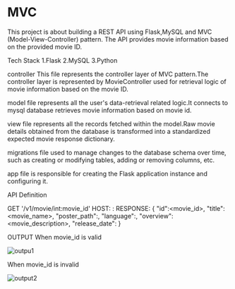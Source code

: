 # MVC
This project is about building a REST API using Flask,MySQL and MVC (Model-View-Controller) pattern. The API provides movie information based on the provided movie ID.

Tech Stack 1.Flask 2.MySQL 3.Python

controller This file represents the controller layer of MVC pattern.The controller layer is represented by MovieController used for retrieval logic of movie information based on the movie ID.

model  file represents all the user's data-retrieval related logic.It connects to mysql database retrieves movie information based on movie id.

view file represents all the records fetched within the model.Raw movie details obtained from the database is transformed into a standardized expected movie response dictionary.

migrations file used to manage changes to the database schema over time, such as creating or modifying tables, adding or removing columns, etc.

app file is responsible for creating the Flask application instance and configuring it.

API Definition

GET '/v1/movie/int:movie_id' HOST: : RESPONSE: { "id":<movie_id>, "title":<movie_name>, "poster_path":, "language":, "overview":<movie_description>, "release_date": }

OUTPUT When movie_id is valid

![outpu1](https://github.com/Ananya-Bhushan/test/assets/85629090/cb7b0e56-7eed-4a23-9fbb-34276fdca2e1)


When movie_id is invalid

![output2](https://github.com/Ananya-Bhushan/test/assets/85629090/5c03c459-0432-4981-95be-32ae07e4f232)

